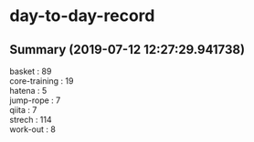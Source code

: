 # day-to-day-record  
## Summary  (2019-07-12 12:27:29.941738)  
basket : 89  
core-training : 19  
hatena : 5  
jump-rope : 7  
qiita : 7  
strech : 114  
work-out : 8  
